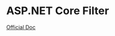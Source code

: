 # ASP.NET Core Filter

[Official Doc](https://learn.microsoft.com/en-us/aspnet/core/mvc/controllers/filters?view=aspnetcore-8.0)
